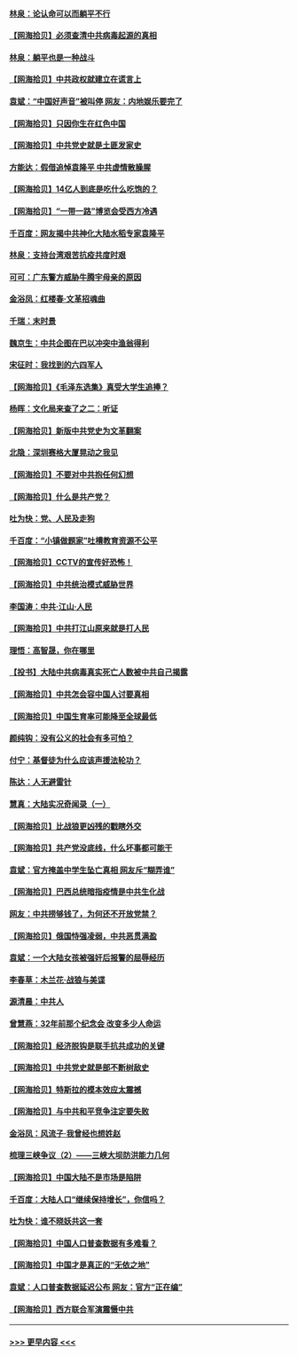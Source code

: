 #### [林泉：论认命可以而躺平不行](../pages/nsc993/n12985505.md?t=05301501) 
#### [【网海拾贝】必须查清中共病毒起源的真相](../pages/nsc993/n12984276.md?t=05301501) 
#### [林泉：躺平也是一种战斗](../pages/nsc993/n12984194.md?t=05301501) 
#### [【网海拾贝】中共政权就建立在谎言上](../pages/nsc993/n12981880.md?t=05301501) 
#### [袁斌：“中国好声音”被叫停 网友：内地娱乐要完了](../pages/nsc993/n12981826.md?t=05301501) 
#### [【网海拾贝】只因你生在红色中国](../pages/nsc993/n12979096.md?t=05301501) 
#### [【网海拾贝】中共党史就是土匪发家史](../pages/nsc993/n12976478.md?t=05301501) 
#### [方能达：假借追悼袁隆平 中共虚情散臊腥](../pages/nsc993/n12976396.md?t=05301501) 
#### [【网海拾贝】14亿人到底是吃什么吃饱的？](../pages/nsc993/n12974125.md?t=05301501) 
#### [【网海拾贝】“一带一路”博览会受西方冷遇](../pages/nsc993/n12971787.md?t=05301501) 
#### [千百度：网友揭中共神化大陆水稻专家袁隆平](../pages/nsc993/n12971733.md?t=05301501) 
#### [林泉：支持台湾艰苦抗疫共度时艰](../pages/nsc993/n12971350.md?t=05301501) 
#### [可可：广东警方威胁牛腾宇母亲的原因](../pages/nsc993/n12971100.md?t=05301501) 
#### [金浴凤：红楼春·文革招魂曲](../pages/nsc993/n12970354.md?t=05301501) 
#### [千瑞：末时景](../pages/nsc993/n12970337.md?t=05301501) 
#### [魏京生：中共企图在巴以冲突中渔翁得利](../pages/nsc993/n12970286.md?t=05301501) 
#### [宋征时：我找到的六四军人](../pages/nsc993/n12970213.md?t=05301501) 
#### [【网海拾贝】《毛泽东选集》真受大学生追捧？](../pages/nsc993/n12968779.md?t=05301501) 
#### [杨晖：文化局来查了之二：听证](../pages/nsc993/n12966528.md?t=05301501) 
#### [【网海拾贝】新版中共党史为文革翻案](../pages/nsc993/n12967526.md?t=05301501) 
#### [北隐：深圳赛格大厦晃动之我见](../pages/nsc993/n12967393.md?t=05301501) 
#### [【网海拾贝】不要对中共抱任何幻想](../pages/nsc993/n12965222.md?t=05301501) 
#### [【网海拾贝】什么是共产党？](../pages/nsc993/n12962781.md?t=05301501) 
#### [吐为快：党、人民及走狗](../pages/nsc993/n12962747.md?t=05301501) 
#### [千百度：“小镇做题家”吐槽教育资源不公平](../pages/nsc993/n12962705.md?t=05301501) 
#### [【网海拾贝】CCTV的宣传好恐怖！](../pages/nsc993/n12959984.md?t=05301501) 
#### [【网海拾贝】中共统治模式威胁世界](../pages/nsc993/n12957622.md?t=05301501) 
#### [李国涛：中共‧江山‧人民](../pages/nsc993/n12957502.md?t=05301501) 
#### [【网海拾贝】中共打江山原来就是打人民](../pages/nsc993/n12954345.md?t=05301501) 
#### [理悟：高智晟，你在哪里](../pages/nsc993/n12953115.md?t=05301501) 
#### [【投书】大陆中共病毒真实死亡人数被中共自己揭露](../pages/nsc993/n12953050.md?t=05301501) 
#### [【网海拾贝】中共怎会容中国人讨要真相](../pages/nsc993/n12952161.md?t=05301501) 
#### [【网海拾贝】中国生育率可能降至全球最低](../pages/nsc993/n12948793.md?t=05301501) 
#### [颜纯钩：没有公义的社会有多可怕？](../pages/nsc993/n12947626.md?t=05301501) 
#### [付宁：基督徒为什么应该声援法轮功？](../pages/nsc993/n12947233.md?t=05301501) 
#### [陈达：人无避雷针](../pages/nsc993/n12947098.md?t=05301501) 
#### [慧真：大陆实况奇闻录（一）](../pages/nsc993/n12945811.md?t=05301501) 
#### [【网海拾贝】比战狼更凶残的戳瞎外交](../pages/nsc993/n12945717.md?t=05301501) 
#### [【网海拾贝】共产党没底线，什么坏事都可能干](../pages/nsc993/n12942090.md?t=05301501) 
#### [袁斌：官方掩盖中学生坠亡真相 网友斥“糊弄谁”](../pages/nsc993/n12942029.md?t=05301501) 
#### [【网海拾贝】巴西总统暗指疫情是中共生化战](../pages/nsc993/n12938999.md?t=05301501) 
#### [网友：中共捞够钱了，为何还不开放党禁？](../pages/nsc993/n12938952.md?t=05301501) 
#### [【网海拾贝】俄国恃强凌弱，中共恶贯满盈](../pages/nsc993/n12936626.md?t=05301501) 
#### [袁斌：一个大陆女孩被强奸后报警的屈辱经历](../pages/nsc993/n12936547.md?t=05301501) 
#### [李春草：木兰花·战狼与美谍](../pages/nsc993/n12935995.md?t=05301501) 
#### [源清晨：中共人](../pages/nsc993/n12935589.md?t=05301501) 
#### [曾慧燕：32年前那个纪念会 改变多少人命运](../pages/nsc993/n12934233.md?t=05301501) 
#### [【网海拾贝】经济脱钩是联手抗共成功的关键](../pages/nsc993/n12934176.md?t=05301501) 
#### [【网海拾贝】中共党史就是部不断树敌史](../pages/nsc993/n12932844.md?t=05301501) 
#### [【网海拾贝】特斯拉的模本效应太震撼](../pages/nsc993/n12925626.md?t=05301501) 
#### [【网海拾贝】与中共和平竞争注定要失败](../pages/nsc993/n12923326.md?t=05301501) 
#### [金浴凤：风流子‧我曾经也想姓赵](../pages/nsc993/n12920911.md?t=05301501) 
#### [梳理三峡争议（2）——三峡大坝防洪能力几何](../pages/nsc993/n12920173.md?t=05301501) 
#### [【网海拾贝】中国大陆不是市场是陷阱](../pages/nsc993/n12920143.md?t=05301501) 
#### [千百度：大陆人口“继续保持增长”，你信吗？](../pages/nsc993/n12918946.md?t=05301501) 
#### [吐为快：谁不晓妖共这一套](../pages/nsc993/n12918941.md?t=05301501) 
#### [【网海拾贝】中国人口普查数据有多难看？](../pages/nsc993/n12917822.md?t=05301501) 
#### [【网海拾贝】中国才是真正的“无依之地”](../pages/nsc993/n12915845.md?t=05301501) 
#### [袁斌：人口普查数据延迟公布 网友：官方“正在编”](../pages/nsc993/n12915748.md?t=05301501) 
#### [【网海拾贝】西方联合军演震慑中共](../pages/nsc993/n12913466.md?t=05301501) 

----
#### [ >>> 更早内容 <<< ](../indexes/nsc993-earlier.md)
